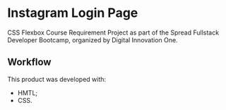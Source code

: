 # Instagram Login Page

CSS Flexbox Course Requirement Project as part of the Spread Fullstack Developer Bootcamp, organized by Digital Innovation One.

## Workflow

This product was developed with:

- HMTL;
- CSS.
